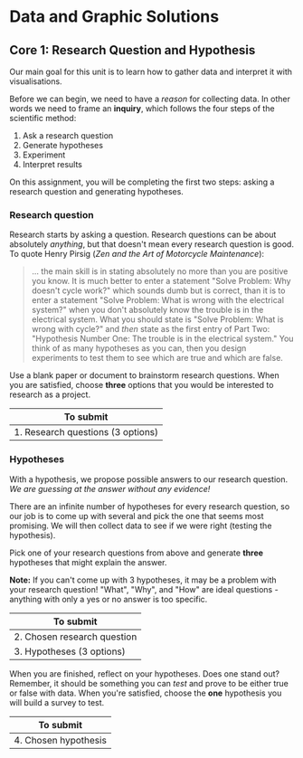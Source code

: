 # Data and Graphic Solutions

## Core 1: Research Question and Hypothesis

Our main goal for this unit is to learn how to gather data and interpret it with visualisations.

Before we can begin, we need to have a *reason* for collecting data.
In other words we need to frame an **inquiry**, which follows the four steps of the scientific method:

1. Ask a research question
2. Generate hypotheses
3. Experiment
4. Interpret results

On this assignment, you will be completing the first two steps: asking a research question and generating hypotheses.

### Research question

Research starts by asking a question.
Research questions can be about absolutely *anything*, but that doesn't mean every research question is good.
To quote Henry Pirsig (*Zen and the Art of Motorcycle Maintenance*):

> ... the main skill is in stating absolutely no more than you are positive you know.
It is much better to enter a statement "Solve Problem: Why doesn't cycle work?" which
sounds dumb but is correct, than it is to enter a statement "Solve Problem: What is
wrong with the electrical system?" when you don't absolutely know the trouble is in the
electrical system. What you should state is "Solve Problem: What is wrong with cycle?"
and *then* state as the first entry of Part Two: "Hypothesis Number One: The trouble is
in the electrical system." You think of as many hypotheses as you can, then you design
experiments to test them to see which are true and which are false.

Use a blank paper or document to brainstorm research questions.
When you are satisfied, choose **three** options that you would be interested to research as a project.

| To submit |
|---|
| 1. Research questions (3 options) |

### Hypotheses

With a hypothesis, we propose possible answers to our research question.
*We are guessing at the answer without any evidence!*

There are an infinite number of hypotheses for every research question, so our job is to come up with several and pick the one that seems most promising.
We will then collect data to see if we were right (testing the hypothesis).

Pick one of your research questions from above and generate **three** hypotheses that might explain the answer.

**Note:** If you can't come up with 3 hypotheses, it may be a problem with your research question!
"What", "Why", and "How" are ideal questions - anything with only a yes or no answer is too specific.

| To submit |
|---|
| 2. Chosen research question |
| 3. Hypotheses (3 options) |

When you are finished, reflect on your hypotheses. Does one stand out?
Remember, it should be something you can *test* and prove to be either true or false with data.
When you're satisfied, choose the **one** hypothesis you will build a survey to test.

| To submit |
|---|
| 4. Chosen hypothesis |
